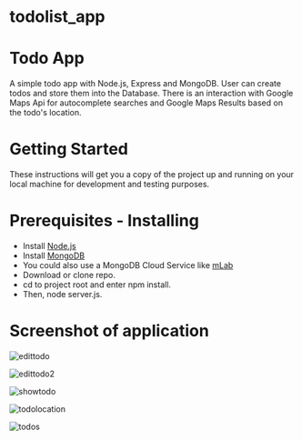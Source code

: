 # todolist_app

<h1> Todo App </h1>
A simple todo app with Node.js, Express and MongoDB. User can create todos and store them into the Database. There is an interaction with Google Maps Api for autocomplete searches and Google Maps Results based on the todo's location.

<h1> Getting Started </h1>
These instructions will get you a copy of the project up and running on your local machine for development and testing purposes. 

<h1> Prerequisites - Installing </h1>
<ul>
  <li>Install <a href="https://nodejs.org/en/">Node.js</a> </li>
  <li>Install <a href="https://www.mongodb.com/download-center#atlas/">MongoDB</a> </li>
  <li>You could also use a MongoDB Cloud Service like <a href="https://mlab.com/">mLab</a></li>
  <li>Download or clone repo.</li>
  <li>cd to project root and enter npm install.</li>
  <li>Then, node server.js.</li>
</ul>

<h1> Screenshot of application </h1>

![edittodo](https://user-images.githubusercontent.com/39594630/40584431-1294c986-61a9-11e8-9d4f-f6b5f949527c.jpg)

![edittodo2](https://user-images.githubusercontent.com/39594630/40584435-2fb02b8c-61a9-11e8-8ce6-3425fe57e750.jpg)

![showtodo](https://user-images.githubusercontent.com/39594630/40584438-45b36228-61a9-11e8-84bd-66aa91ff447b.jpg)

![todolocation](https://user-images.githubusercontent.com/39594630/40584440-559d8b50-61a9-11e8-8d29-b18e314929fe.jpg)

![todos](https://user-images.githubusercontent.com/39594630/40584447-6a8359c8-61a9-11e8-9864-19a1cd0bd288.jpg)
